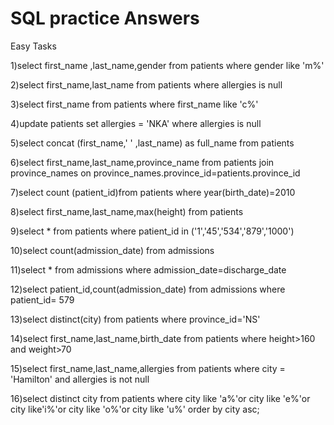 # SQL practice Answers
Easy Tasks

1)select first_name ,last_name,gender from patients where gender like 'm%'

2)select first_name,last_name from patients where allergies is null

3)select first_name from patients where first_name like 'c%'

4)update patients set allergies = 'NKA' where allergies is null

5)select concat (first_name,' ' ,last_name) as full_name from patients

6)select first_name,last_name,province_name from patients join province_names on province_names.province_id=patients.province_id

7)select count (patient_id)from patients where year(birth_date)=2010

8)select first_name,last_name,max(height) from patients

9)select * from patients where patient_id in  ('1','45','534','879','1000')

10)select count(admission_date) from admissions

11)select * from admissions where admission_date=discharge_date


12)select patient_id,count(admission_date) from admissions where patient_id= 579

13)select distinct(city) from patients where province_id='NS'

14)select first_name,last_name,birth_date from patients where height>160 and weight>70

15)select first_name,last_name,allergies from patients where city = 'Hamilton' and allergies is not null

16)select distinct city from patients where city like 'a%'or city like 'e%'or city like'i%'or city like 'o%'or city like 'u%' order by city asc;
